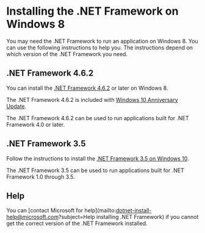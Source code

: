 # Installing the .NET Framework on Windows 8

You may need the .NET Framework to run an application on Windows 8. You can use the following instructions to help you. The instructions depend on which version of the .NET Framework you need.

## .NET Framework 4.6.2

You can install the [.NET Framework 4.6.2](https://go.microsoft.com/fwlink/?linkid=845529&source=dotnetdocs) or later on Windows 8. 

The .NET Framework 4.6.2 is included with [Windows 10 Anniversary Update](https://www.microsoft.com/software-download/windows10).

The .NET Framework 4.6.2 can be used to run applications built for .NET Framework 4.0 or later.

## .NET Framework 3.5

Follow the instructions to install the [.NET Framework 3.5 on Windows 10](installing-dotnet-35-windows-10.md).

The .NET Framework 3.5 can be used to run applications built for .NET Framework 1.0 through 3.5.

## Help

You can [contact Microsoft for help](mailto:dotnet-install-help@microsoft.com?subject=Help installing .NET Framework) if you cannot get the correct version of the .NET Framework installed.
